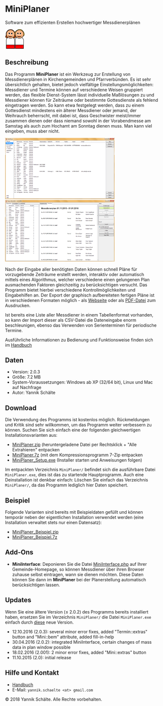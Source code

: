# MiniPlaner

Software zum effizienten Erstellen hochwertiger Messdienerplänen

<img src="minis64.png"/>

## Beschreibung

Das Programm **MiniPlaner** ist ein Werkzeug zur Erstellung von Messdienerplänen in Kirchengemeinden und Pfarrverbünden. Es ist sehr übersichtlich gehalten, bietet jedoch vielfältige Einstellungsmöglichkeiten: Messdiener und Termine können auf verschiedene Weisen gruppiert werden, das flexible Dienst-System lässt individuelle Maßlösungen zu und Messdiener können für Zeiträume oder bestimmte Gottesdienste als fehlend eingetragen werden. So kann etwa festgelegt werden, dass zu einem Gottesdienst mindestens ein älterer Messdiener oder jemand, der Weihrauch beherrscht, mit dabei ist, dass Geschwister meist/immer zusammen dienen oder dass niemand sowohl in der Vorabendmesse am Samstag als auch zum Hochamt am Sonntag dienen muss. Man kann viel eingeben, muss aber nicht.

<img src="hauptfenster_minis.PNG" width="360"/> <img src="planer.PNG" width="360"/>

Nach der Eingabe aller benötigten Daten können schnell Pläne für vorzugebende Zeiträume erstellt werden, interaktiv oder automatisch mittels eines Algorithmus, welcher verschiedene einen gelungenen Plan ausmachenden Faktoren gleichzeitig zu berücksichtigen versucht. Das Programm bietet hierbei verschiedene Kontrollmöglichkeiten und Eingabehilfen an. Der Export der graphisch aufbereiteten fertigen Pläne ist in verschiedenen Formaten möglich - als [Webseite](Ministrantenplan_bsp.html) oder als [PDF-Datei](Ministrantenplan_bsp.pdf) zum Ausdrucken.

Ist bereits eine Liste aller Messdiener in einem Tabellenformat vorhanden, so kann der Import dieser als CSV-Datei die Dateneingabe enorm beschleunigen, ebenso das Verwenden von Serienterminen für periodische Termine.

Ausführliche Informationen zu Bedienung und Funktionsweise finden sich im [Handbuch](Handbuch.pdf)

## Daten

* Version: 2.0.3
* Größe: 7.2 MB
* System-Voraussetzungen: Windows ab XP (32/64 bit), Linux und Mac auf Nachfrage
* Autor: Yannik Schälte

## Download

Die Verwendung des Programms ist kostenlos möglich. Rückmeldungen und Kritik sind sehr willkommen, um das Programm weiter verbessern zu können. Suchen Sie sich einfach eine der folgenden gleichwertigen Installationsvarianten aus:

* [MiniPlaner.zip](MiniPlaner.zip) (heruntergeladene Datei per Rechtsklick + "Alle Extrahieren" entpacken
* [MiniPlaner.7z](MiniPlaner.7z) (mit dem Kompressionsprogramm 7-Zip entpacken
* [MiniPlaner_Setup.exe](MiniPlaner_Setup.exe) (Installer starten und Anweisungen folgen)

Im entpackten Verzeichnis ``MiniPlaner/`` befindet sich die ausführbare Datei ``MiniPlaner.exe``, dies ist das zu startende Hauptprogramm. Auch eine Deinstallation ist denkbar einfach: Löschen Sie einfach das Verzeichnis ``MiniPlaner/``, da das Programm lediglich hier Daten speichert.

## Beispiel

Folgende Varianten sind bereits mit Beispieldaten gefüllt und können temporär neben der eigentlichen Installation verwendet werden (eine Installation verwaltet stets nur einen Datensatz):

* [MiniPlaner_Beispiel.zip](MiniPlaner_Beispiel.zip)
* [MiniPlaner_Beispiel.7z](MiniPlaner_Beispiel.7z)

## Add-Ons

* **MiniInterface**: Deponieren Sie die Datei [MiniInterface.php](MiniInterface.php) auf Ihrer Gemeinde-Homepage, so können Messdiener über ihren Browser zuhause selbst eintragen, wann sie dienen möchten. Diese Daten können Sie dann im **MiniPlaner** bei der Planerstellung automatisch berücksichtigen lassen.

## Updates

Wenn Sie eine ältere Version (&le; 2.0.2) des Programms bereits installiert haben, ersetzen Sie im Verzeichnis ``MiniPlaner/`` die Datei ``MiniPlaner.exe`` einfach durch [diese](MiniPlaner.exe) neue Version.

* 12.10.2016 (2.0.3): several minor error fixes, added "Termin::extras" button and "Mini::bem" attribute, added fill-in-help
* 30.04.2016 (2.0.2): integrated MiniInterface, certain changes of mass data in plan window possible
* 18.02.2016 (2.001): 2 minor error fixes, added "Mini::extras" button
* 11.10.2015 (2.0): initial release

## Hilfe und Kontakt

* [Handbuch](Handbuch.pdf)
* E-Mail: ``yannik.schaelte <at> gmail.com``


&copy; 2018 Yannik Schälte. Alle Rechte vorbehalten.
